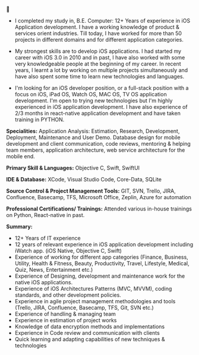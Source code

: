 👋 
- I completed my study in, B.E. Computer: 12+ Years of experience in iOS Application development. I have a working knowledge of product & services orient industries. Till today, I have worked for more than 50 projects in different domains and for different application categories.

- My strongest skills are to develop iOS applications. I had started my career with iOS 3.0 in 2010 and in past, I have also worked with some very knowledgeable people at the beginning of my career. In recent years, I learnt a lot by working on multiple projects simultaneously and have also spent some time to learn new technologies and languages.

- I'm looking for an iOS developer position, or a full-stack position with a focus on iOS, iPad OS, Watch OS, MAC OS, TV OS application development. I'm open to trying new technologies but I'm highly experienced in iOS application development. I have also experience of 2/3 months in react-native application development and have taken training in PYTHON.

**Specialities:** 
Application Analysis: Estimation, Research, Development, Deployment, Maintenance and User Demo. Database design for mobile development and client communication, code reviews, mentoring & helping team members, application architecture, web service architecture for the mobile end.

**Primary Skill & Languages:**
Objective C, Swift, SwiftUI

**IDE & Database:**
XCode, Visual Studio Code, Core-Data, SQLite

**Source Control & Project Management Tools:**
GIT, SVN, Trello, JIRA, Confluence, Basecamp, TFS, Microsoft Office, Zeplin, Azure for automation

**Professional Certifications/ Trainings:**
Attended various in-house trainings on Python, React-native in past.

**Summary:**
- 12+ Years of IT experience
- 12 years of relevant experience in iOS application development including iWatch app. (iOS Native, Objective C, Swift)
- Experience of working for different app categories (Finance, Business, Utility, Health & Fitness, Beauty, Productivity, Travel, Lifestyle, Medical, Quiz, News, Entertainment etc.)
- Experience of Designing, development and maintenance work for the native iOS applications. 
- Experience of iOS Architectures Patterns (MVC, MVVM), coding standards, and other development policies.
- Experience in agile project management methodologies and tools (Trello, JIRA, Confluence, Basecamp, TFS, Git, SVN etc.)
- Experience of handling & managing team
- Experience in estimation of project works
- Knowledge of data encryption methods and implementations
- Experience in Code review and communication with clients
- Quick learning and adapting capabilities of new techniques & technologies
